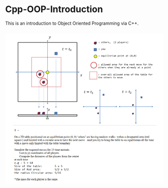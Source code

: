 # Cpp-OOP-Introduction
This is an introduction to Object Oriented Programming via C++.

###
<img align="left" alt="furkanyasar.com" width="auto" src="https://github.com/furkanyasar/Cpp-OOP-Introduction/blob/main/src/EquilibriumGame/equilibGame-Intro.png" />
